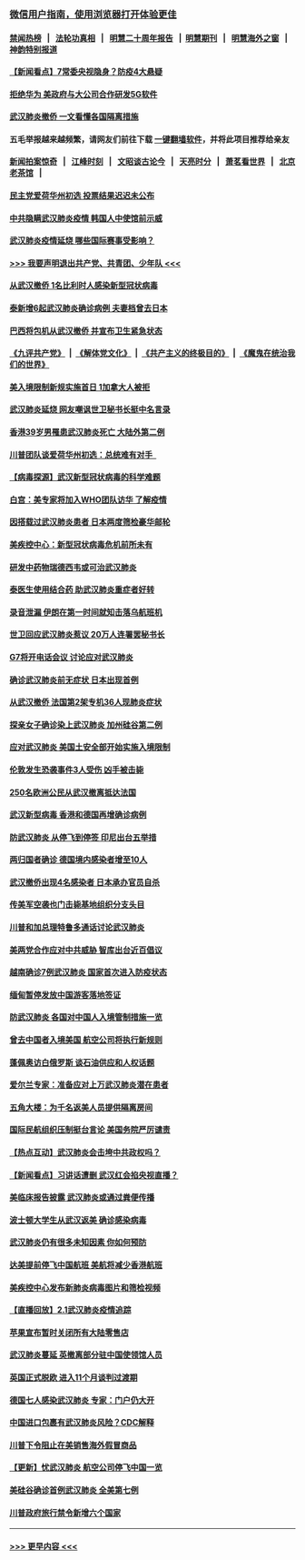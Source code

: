 ### [微信用户指南，使用浏览器打开体验更佳](https://github.com/gfw-breaker/banned-news1/blob/master/indexes/wechat-guide.md?t=0)
#### [禁闻热榜](热点新闻.md?t=0)  &nbsp;&nbsp;|&nbsp;&nbsp; [法轮功真相](https://github.com/gfw-breaker/truth/blob/master/README.md?t=0) &nbsp;&nbsp;|&nbsp;&nbsp; [明慧二十周年报告](https://github.com/gfw-breaker/mh-reports/blob/master/README.md?t=0) &nbsp;&nbsp;|&nbsp;&nbsp;[明慧期刊](https://github.com/gfw-breaker/mh-qikan) &nbsp;&nbsp;|&nbsp;&nbsp; [明慧海外之窗](https://github.com/gfw-breaker/mh-news/blob/master/README.md?t=0) &nbsp;&nbsp;|&nbsp;&nbsp; [神韵特别报道](https://github.com/gfw-breaker/mh-news/blob/master/shenyun.md?t=0)
#### [【新闻看点】7常委央视隐身？防疫4大悬疑](../pages/nsc418/n11844611.md?t=02050722) 
#### [拒绝华为 美政府与大公司合作研发5G软件](../pages/nsc418/n11844625.md?t=02050722) 
#### [武汉肺炎撤侨 一文看懂各国隔离措施](../pages/nsc418/n11844216.md?t=02050722) 
#### 五毛举报越来越频繁，请网友们前往下载 [一键翻墙软件](https://github.com/gfw-breaker/ssr-accounts)，并将此项目推荐给亲友
#### [新闻拍案惊奇](https://github.com/gfw-breaker/banned-news1/blob/master/pages/link4.md) &nbsp;&nbsp;|&nbsp;&nbsp; [江峰时刻](https://github.com/gfw-breaker/banned-news1/blob/master/pages/link4.md) &nbsp;&nbsp;|&nbsp;&nbsp; [文昭谈古论今](https://github.com/gfw-breaker/banned-news1/blob/master/pages/link4.md) &nbsp;&nbsp;|&nbsp;&nbsp; [天亮时分](https://github.com/gfw-breaker/banned-news1/blob/master/pages/link4.md) &nbsp;&nbsp;|&nbsp;&nbsp; [萧茗看世界](https://github.com/gfw-breaker/banned-news1/blob/master/pages/link4.md) &nbsp;&nbsp;|&nbsp;&nbsp; [北京老茶馆](https://github.com/gfw-breaker/banned-news1/blob/master/pages/link4.md) &nbsp;&nbsp;|&nbsp;&nbsp; 
#### [民主党爱荷华州初选 投票结果迟迟未公布](../pages/nsc418/n11844207.md?t=02050722) 
#### [中共隐瞒武汉肺炎疫情 韩国人中使馆前示威](../pages/nsc418/n11844084.md?t=02050722) 
#### [武汉肺炎疫情延烧 哪些国际赛事受影响？](../pages/nsc418/n11843958.md?t=02050722) 
#### [>>> 我要声明退出共产党、共青团、少年队 <<<](https://github.com/begood0513/goodnews/blob/master/quit/letter.md) 
#### [从武汉撤侨 1名比利时人感染新型冠状病毒](../pages/nsc418/n11843977.md?t=02050722) 
#### [泰新增6起武汉肺炎确诊病例 夫妻档曾去日本](../pages/nsc418/n11843900.md?t=02050722) 
#### [巴西将包机从武汉撤侨 并宣布卫生紧急状态](../pages/nsc418/n11843418.md?t=02050722) 
#### [《九评共产党》](https://github.com/begood0513/9ping.md/blob/master/README.md) &nbsp;|&nbsp; [《解体党文化》](../../../../jtdwh.md/blob/master/README.md)  &nbsp;|&nbsp; [《共产主义的终极目的》](../../../../gczydzjmd.md/blob/master/README.md) &nbsp;|&nbsp; [《魔鬼在统治我们的世界》](../../../../mgztzwmdsj.md/blob/master/README.md) 
#### [美入境限制新规实施首日 1加拿大人被拒](../pages/nsc418/n11843058.md?t=02050722) 
#### [武汉肺炎延烧 网友嘲讽世卫秘书长挺中名言录](../pages/nsc418/n11843056.md?t=02050722) 
#### [香港39岁男罹患武汉肺炎死亡 大陆外第二例](../pages/nsc418/n11843026.md?t=02050722) 
#### [川普团队谈爱荷华州初选：总统难有对手  ](../pages/nsc418/n11842867.md?t=02050722) 
#### [【病毒探源】武汉新型冠状病毒的科学难题](../pages/nsc418/n11842176.md?t=02050722) 
#### [白宫：美专家将加入WHO团队访华 了解疫情](../pages/nsc418/n11842198.md?t=02050722) 
#### [因搭载过武汉肺炎患者 日本两度筛检豪华邮轮](../pages/nsc418/n11842447.md?t=02050722) 
#### [美疾控中心：新型冠状病毒危机前所未有](../pages/nsc418/n11842406.md?t=02050722) 
#### [研发中药物瑞德西韦或可治武汉肺炎](../pages/nsc418/n11842100.md?t=02050722) 
#### [泰医生使用结合药 助武汉肺炎重症者好转](../pages/nsc418/n11842096.md?t=02050722) 
#### [录音泄漏 伊朗在第一时间就知击落乌航班机](../pages/nsc418/n11842002.md?t=02050722) 
#### [世卫回应武汉肺炎惹议 20万人连署罢秘书长](../pages/nsc418/n11841664.md?t=02050722) 
#### [G7将开电话会议 讨论应对武汉肺炎](../pages/nsc418/n11841658.md?t=02050722) 
#### [确诊武汉肺炎前无症状 日本出现首例](../pages/nsc418/n11841567.md?t=02050722) 
#### [从武汉撤侨 法国第2架专机36人现肺炎症状](../pages/nsc418/n11841382.md?t=02050722) 
#### [探亲女子确诊染上武汉肺炎 加州硅谷第二例](../pages/nsc418/n11839784.md?t=02050722) 
#### [应对武汉肺炎 美国土安全部开始实施入境限制](../pages/nsc418/n11839729.md?t=02050722) 
#### [伦敦发生恐袭事件3人受伤 凶手被击毙](../pages/nsc418/n11839442.md?t=02050722) 
#### [250名欧洲公民从武汉撤离抵达法国](../pages/nsc418/n11839438.md?t=02050722) 
#### [武汉新型病毒 香港和德国再增确诊病例](../pages/nsc418/n11839381.md?t=02050722) 
#### [防武汉肺炎 从停飞到停签 印尼出台五举措](../pages/nsc418/n11839282.md?t=02050722) 
#### [两归国者确诊 德国境内感染者增至10人](../pages/nsc418/n11839164.md?t=02050722) 
#### [武汉撤侨出现4名感染者 日本承办官员自杀](../pages/nsc418/n11839044.md?t=02050722) 
#### [传美军空袭也门击毙基地组织分支头目](../pages/nsc418/n11839210.md?t=02050722) 
#### [川普和加总理特鲁多通话讨论武汉肺炎](../pages/nsc418/n11839128.md?t=02050722) 
#### [美两党合作应对中共威胁 智库出台近百倡议](../pages/nsc418/n11838437.md?t=02050722) 
#### [越南确诊7例武汉肺炎 国家首次进入防疫状态](../pages/nsc418/n11838860.md?t=02050722) 
#### [缅甸暂停发放中国游客落地签证](../pages/nsc418/n11838730.md?t=02050722) 
#### [防武汉肺炎 各国对中国人入境管制措施一览](../pages/nsc418/n11838726.md?t=02050722) 
#### [曾去中国者入境美国 航空公司将执行新规则](../pages/nsc418/n11838375.md?t=02050722) 
#### [蓬佩奥访白俄罗斯 谈石油供应和人权话题](../pages/nsc418/n11838242.md?t=02050722) 
#### [爱尔兰专家：准备应对上万武汉肺炎潜在患者](../pages/nsc418/n11837978.md?t=02050722) 
#### [五角大楼：为千名返美人员提供隔离房间](../pages/nsc418/n11837831.md?t=02050722) 
#### [国际民航组织压制挺台言论 美国务院严厉谴责](../pages/nsc418/n11837791.md?t=02050722) 
#### [【热点互动】武汉肺炎会击垮中共政权吗？](../pages/nsc418/n11837779.md?t=02050722) 
#### [【新闻看点】习讲话遭删 武汉红会掐央视直播？](../pages/nsc418/n11837573.md?t=02050722) 
#### [美临床报告披露 武汉肺炎或通过粪便传播](../pages/nsc418/n11837626.md?t=02050722) 
#### [波士顿大学生从武汉返美 确诊感染病毒](../pages/nsc418/n11837580.md?t=02050722) 
#### [武汉肺炎仍有很多未知因素 你如何预防](../pages/nsc418/n11837666.md?t=02050722) 
#### [达美提前停飞中国航班 美航将减少香港航班](../pages/nsc418/n11837649.md?t=02050722) 
#### [美疾控中心发布新肺炎病毒图片和筛检视频](../pages/nsc418/n11837491.md?t=02050722) 
#### [【直播回放】2.1武汉肺炎疫情追踪](../pages/nsc418/n11837232.md?t=02050722) 
#### [苹果宣布暂时关闭所有大陆零售店](../pages/nsc418/n11837097.md?t=02050722) 
#### [武汉肺炎蔓延 英撤离部分驻中国使领馆人员](../pages/nsc418/n11837061.md?t=02050722) 
#### [英国正式脱欧 进入11个月谈判过渡期](../pages/nsc418/n11836911.md?t=02050722) 
#### [德国七人感染武汉肺炎 专家：门户仍大开](../pages/nsc418/n11836344.md?t=02050722) 
#### [中国进口包裹有武汉肺炎风险？CDC解释](../pages/nsc418/n11836321.md?t=02050722) 
#### [川普下令阻止在美销售海外假冒商品](../pages/nsc418/n11836261.md?t=02050722) 
#### [【更新】忧武汉肺炎 航空公司停飞中国一览](../pages/nsc418/n11835931.md?t=02050722) 
#### [美硅谷确诊首例武汉肺炎 全美第七例](../pages/nsc418/n11836093.md?t=02050722) 
#### [川普政府旅行禁令新增六个国家](../pages/nsc418/n11836083.md?t=02050722) 

----
#### [ >>> 更早内容 <<< ](../indexes/nsc418-earlier.md)
